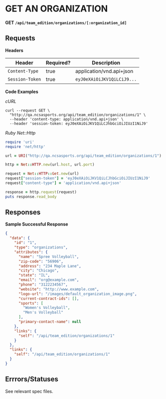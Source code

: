 # GET AN ORGANIZATION

**GET `/api/team_edition/organizations/[:organization_id]`**

## Requests

**Headers**

| Header          | Required? | Description                |
|-----------------|-----------|----------------------------|
| `Content-Type`  | true      | application/vnd.api+json   |
| `Session-Token` | true      | `eyJ0eXAiOiJKV1QiLCiJ9...` |


**Code Examples**

_cURL_

```shell
curl --request GET \
  "http://qa.ncsasports.org/api/team_edition/organizations/1" \
  --header 'content-type: application/vnd.api+json' \
  --header 'session-token: eyJ0eXAiOiJKV1QiLCJhbGciOiJIUzI1NiJ9'
```


_Ruby Net::Http_

```ruby
require 'uri'
require 'net/http'

url = URI("http://qa.ncsasports.org/api/team_edition/organizations/1")

http = Net::HTTP.new(url.host, url.port)

request = Net::HTTP::Get.new(url)
request["session-token"] = 'eyJ0eXAiOiJKV1QiLCJhbGciOiJIUzI1NiJ9'
request["content-type"] = 'application/vnd.api+json'

response = http.request(request)
puts response.read_body
```



## Responses

**Sample Successful Response**

```json
{
  "data": {
    "id": "1",
    "type": "organizations",
    "attributes": {
      "name": "Spree Volleyball",
      "zip-code": "56906",
      "address": "234 Maple Lane",
      "city": "Chicago",
      "state": "IL",
      "email": "org@example.com",
      "phone": "3122234567",
      "website": "http://www.example.com",
      "logo-url": "/images/default_organization_image.png",
      "current-contract-ids": [],
      "sports": [
        "Women's Volleyball",
        "Men's Volleyball"
      ],
      "primary-contact-name": null
    },
    "links": {
      "self": "/api/team_edition/organizations/1"
    }
  },
  "links": {
    "self": "/api/team_edition/organizations/1"
  }
}
```

## Errrors/Statuses

See relevant spec files.
